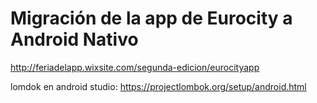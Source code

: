 Migración de la app de Eurocity a Android Nativo
================================

http://feriadelapp.wixsite.com/segunda-edicion/eurocityapp

lomdok en android studio: https://projectlombok.org/setup/android.html
